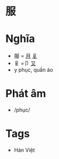 # 服

# Nghĩa
* 服 = [月](月.md) [𠬝](𠬝.md)
* 𠬝 =卩 [又](又.md)
* y phục, quần áo

# Phát âm
* /phục/

# Tags
* Hán Việt

